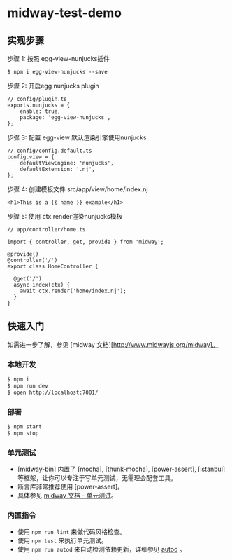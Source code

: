 # midway-test-demo

## 实现步骤

步骤 1: 按照 egg-view-nunjucks插件

```
$ npm i egg-view-nunjucks --save
```

步骤 2: 开启egg nunjucks plugin

```
// config/plugin.ts
exports.nunjucks = {
    enable: true,
    package: 'egg-view-nunjucks',
};
```

步骤 3: 配置 egg-view 默认渲染引擎使用nunjucks

```
// config/config.default.ts
config.view = {
    defaultViewEngine: 'nunjucks',
    defaultExtension: '.nj',
};
```

步骤 4: 创建模板文件 src/app/view/home/index.nj

```
<h1>This is a {{ name }} example</h1>
```

步骤 5: 使用 ctx.render渲染nunjucks模板

```
// app/controller/home.ts

import { controller, get, provide } from 'midway';

@provide()
@controller('/')
export class HomeController {

  @get('/')
  async index(ctx) {
    await ctx.render('home/index.nj');
  }
}
```

## 快速入门

<!-- 在此次添加使用文档 -->

如需进一步了解，参见 [midway 文档][http://www.midwayjs.org/midway]。

### 本地开发

```bash
$ npm i
$ npm run dev
$ open http://localhost:7001/
```

### 部署

```bash
$ npm start
$ npm stop
```

### 单元测试

- [midway-bin] 内置了 [mocha], [thunk-mocha], [power-assert], [istanbul] 等框架，让你可以专注于写单元测试，无需理会配套工具。
- 断言库非常推荐使用 [power-assert]。
- 具体参见 [midway 文档 - 单元测试](https://eggjs.org/zh-cn/core/unittest)。

### 内置指令

- 使用 `npm run lint` 来做代码风格检查。
- 使用 `npm test` 来执行单元测试。
- 使用 `npm run autod` 来自动检测依赖更新，详细参见 [autod](https://www.npmjs.com/package/autod) 。


[midway]: https://midwayjs.org
